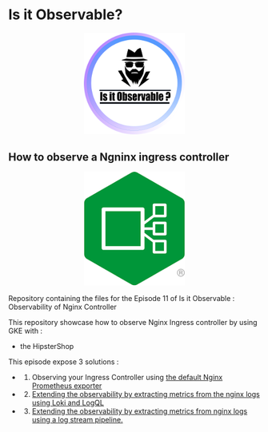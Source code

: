 # Is it Observable?
<p align="center"><img src="/image/logo.png" width="40%" alt="Prometheus Logo" /></p>

##  How to observe a Ngninx ingress controller 
<p align="center"><img src="/image/download.png" width="40%" alt="Nginx INgress controller Logo" /></p>
Repository containing the files for the Episode 11 of Is it Observable : Observability of Nginx Controller 


This repository showcase how to observe Nginx Ingress controller by using GKE with :
- the HipsterShop

This episode expose 3 solutions :
- 1. Observing your Ingress Controller using [the default Nginx Prometheus exporter](part1.md)
- 2. [Extending the observability by extracting metrics from the nginx logs using Loki and LogQL](part2.md)
- 3. [Extending the observability by extracting metrics from nginx logs using a log stream pipeline.](part3.md)

